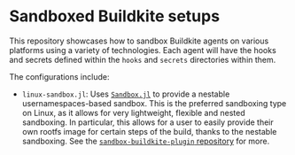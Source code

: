 # Sandboxed Buildkite setups

This repository showcases how to sandbox Buildkite agents on various platforms using a variety of technologies.
Each agent will have the hooks and secrets defined within the `hooks` and `secrets` directories within them.

The configurations include:

* `linux-sandbox.jl`:  Uses [`Sandbox.jl`](https://github.com/staticfloat/Sandbox.jl/) to provide a nestable usernamespaces-based sandbox.  This is the preferred sandboxing type on Linux, as it allows for very lightweight, flexible and nested sandboxing.  In particular, this allows for a user to easily provide their own rootfs image for certain steps of the build, thanks to the nestable sandboxing.  See the [`sandbox-buildkite-plugin` repository](https://github.com/staticfloat/sandbox-buildkite-plugin) for more.
